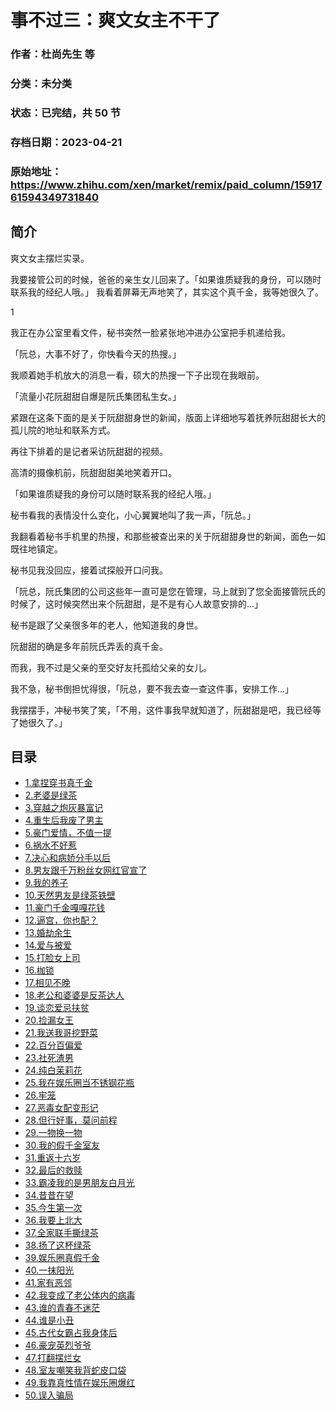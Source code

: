 # 事不过三：爽文女主不干了

### 作者：杜尚先生 等

### 分类：未分类

### 状态：已完结，共 50 节

### 存档日期：2023-04-21

### 原始地址：https://www.zhihu.com/xen/market/remix/paid_column/1591761594349731840


## 简介
爽文女主摆烂实录。


我要接管公司的时候，爸爸的亲生女儿回来了。「如果谁质疑我的身份，可以随时联系我的经纪人哦。」 我看着屏幕无声地笑了，其实这个真千金，我等她很久了。


1


我正在办公室里看文件，秘书突然一脸紧张地冲进办公室把手机递给我。


「阮总，大事不好了，你快看今天的热搜。」


我顺着她手机放大的消息一看，硕大的热搜一下子出现在我眼前。


「流量小花阮甜甜自爆是阮氏集团私生女。」


紧跟在这条下面的是关于阮甜甜身世的新闻，版面上详细地写着抚养阮甜甜长大的孤儿院的地址和联系方式。


再往下排着的是记者采访阮甜甜的视频。


高清的摄像机前，阮甜甜甜美地笑着开口。


「如果谁质疑我的身份可以随时联系我的经纪人哦。」


秘书看我的表情没什么变化，小心翼翼地叫了我一声，「阮总。」


我翻看着秘书手机里的热搜，和那些被查出来的关于阮甜甜身世的新闻，面色一如既往地镇定。


秘书见我没回应，接着试探般开口问我。


「阮总，阮氏集团的公司这些年一直可是您在管理，马上就到了您全面接管阮氏的时候了，这时候突然出来个阮甜甜，是不是有心人故意安排的…」


秘书是跟了父亲很多年的老人，他知道我的身世。


阮甜甜的确是多年前阮氏弄丢的真千金。


而我，我不过是父亲的至交好友托孤给父亲的女儿。


我不急，秘书倒担忧得很，「阮总，要不我去查一查这件事，安排工作…」


我摆摆手，冲秘书笑了笑，「不用，这件事我早就知道了，阮甜甜是吧，我已经等了她很久了。」




## 目录
- [1.拿捏穿书真千金](1.拿捏穿书真千金.md)<!-- 2022-12-29 03:51 -->
- [2.老婆是绿茶](2.老婆是绿茶.md)<!-- 2022-12-29 06:07 -->
- [3.穿越之炮灰暴富记](3.穿越之炮灰暴富记.md)<!-- 2022-12-29 06:36 -->
- [4.重生后我废了男主](4.重生后我废了男主.md)<!-- 2022-12-29 08:37 -->
- [5.豪门爱情，不值一提](5.豪门爱情，不值一提.md)<!-- 2022-12-30 04:47 -->
- [6.祸水不好惹](6.祸水不好惹.md)<!-- 2022-12-31 11:08 -->
- [7.决心和病娇分手以后](7.决心和病娇分手以后.md)<!-- 2022-12-31 11:07 -->
- [8.男友跟千万粉丝女网红官宣了](8.男友跟千万粉丝女网红官宣了.md)<!-- 2023-03-15 07:49 -->
- [9.我的养子](9.我的养子.md)<!-- 2023-01-01 10:32 -->
- [10.天然男友是绿茶铁壁](10.天然男友是绿茶铁壁.md)<!-- 2023-01-03 05:12 -->
- [11.豪门千金嘎嘎花钱](11.豪门千金嘎嘎花钱.md)<!-- 2023-01-04 03:39 -->
- [12.逼宫，你也配？](12.逼宫，你也配？.md)<!-- 2023-01-03 10:16 -->
- [13.婚劫余生](13.婚劫余生.md)<!-- 2023-01-03 10:26 -->
- [14.爱与被爱](14.爱与被爱.md)<!-- 2023-01-04 10:04 -->
- [15.打脸女上司](15.打脸女上司.md)<!-- 2023-01-04 10:04 -->
- [16.枷锁](16.枷锁.md)<!-- 2023-01-04 10:04 -->
- [17.相见不晚](17.相见不晚.md)<!-- 2023-01-04 10:04 -->
- [18.老公和婆婆是反茶达人](18.老公和婆婆是反茶达人.md)<!-- 2023-01-19 08:15 -->
- [19.谈恋爱忌扶贫](19.谈恋爱忌扶贫.md)<!-- 2023-02-09 03:23 -->
- [20.捡漏女王](20.捡漏女王.md)<!-- 2023-01-05 07:54 -->
- [21.我送我哥挖野菜](21.我送我哥挖野菜.md)<!-- 2023-01-05 09:20 -->
- [22.百分百偏爱](22.百分百偏爱.md)<!-- 2023-01-05 09:37 -->
- [23.社死渣男](23.社死渣男.md)<!-- 2023-01-05 11:26 -->
- [24.纯白茉莉花](24.纯白茉莉花.md)<!-- 2023-01-06 06:29 -->
- [25.我在娱乐圈当不锈钢花瓶](25.我在娱乐圈当不锈钢花瓶.md)<!-- 2023-01-06 07:08 -->
- [26.牢笼](26.牢笼.md)<!-- 2023-01-09 07:24 -->
- [27.恶毒女配变形记](27.恶毒女配变形记.md)<!-- 2023-01-09 08:05 -->
- [28.但行好事，莫问前程](28.但行好事，莫问前程.md)<!-- 2023-01-09 08:04 -->
- [29.一物换一物](29.一物换一物.md)<!-- 2023-02-13 06:02 -->
- [30.我的假千金室友](30.我的假千金室友.md)<!-- 2023-01-09 10:32 -->
- [31.重返十六岁](31.重返十六岁.md)<!-- 2023-01-09 11:02 -->
- [32.最后的救赎](32.最后的救赎.md)<!-- 2023-01-10 08:32 -->
- [33.霸凌我的是男朋友白月光](33.霸凌我的是男朋友白月光.md)<!-- 2023-01-10 09:16 -->
- [34.昔昔在望](34.昔昔在望.md)<!-- 2023-01-10 09:26 -->
- [35.今生第一次](35.今生第一次.md)<!-- 2023-01-10 10:36 -->
- [36.我要上北大](36.我要上北大.md)<!-- 2023-01-10 11:14 -->
- [37.全家联手撕绿茶](37.全家联手撕绿茶.md)<!-- 2023-01-10 19:17 -->
- [38.扬了这杯绿茶](38.扬了这杯绿茶.md)<!-- 2023-01-11 10:37 -->
- [39.娱乐圈真假千金](39.娱乐圈真假千金.md)<!-- 2023-01-17 03:51 -->
- [40.一抹阳光](40.一抹阳光.md)<!-- 2023-01-11 09:00 -->
- [41.家有恶邻](41.家有恶邻.md)<!-- 2023-01-11 09:32 -->
- [42.我变成了老公体内的病毒](42.我变成了老公体内的病毒.md)<!-- 2023-01-18 03:00 -->
- [43.谁的青春不迷茫](43.谁的青春不迷茫.md)<!-- 2023-01-11 10:26 -->
- [44.谁是小丑](44.谁是小丑.md)<!-- 2023-01-11 10:26 -->
- [45.古代女霸占我身体后](45.古代女霸占我身体后.md)<!-- 2023-01-12 09:23 -->
- [46.豪宠英烈爷爷](46.豪宠英烈爷爷.md)<!-- 2023-01-12 10:53 -->
- [47.打翻摆烂女](47.打翻摆烂女.md)<!-- 2023-01-12 10:58 -->
- [48.室友嘲笑我背蛇皮口袋](48.室友嘲笑我背蛇皮口袋.md)<!-- 2023-01-12 10:58 -->
- [49.我靠真性情在娱乐圈爆红](49.我靠真性情在娱乐圈爆红.md)<!-- 2023-01-12 11:11 -->
- [50.误入骗局](50.误入骗局.md)<!-- 2023-01-13 03:31 -->